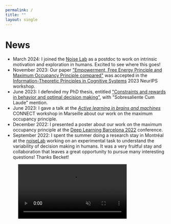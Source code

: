 ```yaml
---
permalink: /
title: ""
layout: single
---
```


# News
- March 2024: I joined the [Noise Lab](https://ebitzlab.com) as a postdoc to work on intrinsic motivation and exploration in humans. Excited to see where this goes!
- November 2023: Our paper ["Empowerment, Free Energy Principle and Maximum Occupancy Principle compared"](https://openreview.net/forum?id=OcHrsQox0Z) was accepted in the [Information-Theoretic Principles in Cognitive Systems](https://sites.google.com/view/infocog-neurips-2023) 2023 NeurIPS workshop.
- June 2023: I defended my PhD thesis, entitled ["Constraints and rewards in behavior and optimal decision making"](https://www.tdx.cat/handle/10803/688642#page=1), with "Sobresaliente Cum Laude" mention.
- June 2023: I gave a talk at the [*Active learning in brains and machines*](https://conect-int.github.io/talk/2023-06-12-conect-workshop-on-learning/) CONNECT workshop in Marseille about our work on the maximum occupancy principle. 
- December 2022: I presented a poster about our work on the maximum occupancy principle at the [Deep Learning Barcelona 2022](https://sites.google.com/view/dlbcn2022/home?authuser=0) conference.
- September 2022: I spent the summer doing a research stay in Montréal at the [noiseLab](https://ebitzlab.com) working on an experimental task to understand the variability of decision making in humans. It was a very fruitful stay and collaboration that leaves a great opportunity to pursue many interesting questions! Thanks Becket!
<!-- - May 2022: I will give a talk about our entropy seeking principle in the [2022 Barcelona Computational, Cognitive and Systems Neuroscience conference](https://www.crm.cat/barccsyn-2022/), to be held on May 26-27, 2022. -->

<figure class="video_container">
<video width="80%" preload autoplay loop muted>
  <source src="/assets/animations/cartpole_h_agent.mp4" type="video/mp4" />
  <img src="cartpole_h_agent.gif">
</video>
</figure>